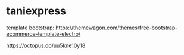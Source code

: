 # taniexpress

template bootstrap: https://themewagon.com/themes/free-bootstrap-ecommerce-template-electro/

https://octopus.do/uu5kne10y18
